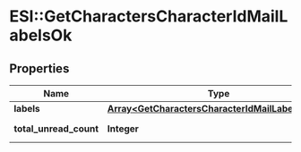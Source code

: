 # ESI::GetCharactersCharacterIdMailLabelsOk

## Properties
Name | Type | Description | Notes
------------ | ------------- | ------------- | -------------
**labels** | [**Array&lt;GetCharactersCharacterIdMailLabelsLabel&gt;**](GetCharactersCharacterIdMailLabelsLabel.md) | labels array | [optional] 
**total_unread_count** | **Integer** | total_unread_count integer | [optional] 

